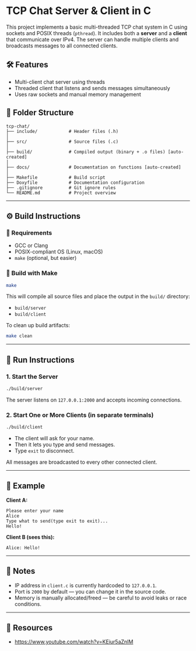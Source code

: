 # TCP Chat Server & Client in C

This project implements a basic multi-threaded TCP chat system in C using sockets and POSIX threads (`pthread`). It includes both a **server** and a **client** that communicate over IPv4. The server can handle multiple clients and broadcasts messages to all connected clients.

## 🛠 Features

- Multi-client chat server using threads
- Threaded client that listens and sends messages simultaneously
- Uses raw sockets and manual memory management

## 📁 Folder Structure

```
tcp-chat/
├── include/            # Header files (.h)
│
├── src/                # Source files (.c)
│
├── build/              # Compiled output (binary + .o files) [auto-created]
│
├── docs/               # Documentation on functions [auto-created]
│
├── Makefile            # Build script
├── Doxyfile            # Documentation configuration
├── .gitignore          # Git ignore rules
└── README.md           # Project overview
```

---

## ⚙️ Build Instructions

### 🧱 Requirements

- GCC or Clang
- POSIX-compliant OS (Linux, macOS)
- `make` (optional, but easier)

### 🔧 Build with Make

```bash
make
```

This will compile all source files and place the output in the `build/` directory:

- `build/server`
- `build/client`

To clean up build artifacts:

```bash
make clean
```

---

## 🧪 Run Instructions

### 1. Start the Server

```bash
./build/server
```

The server listens on `127.0.0.1:2000` and accepts incoming connections.

### 2. Start One or More Clients (in separate terminals)

```bash
./build/client
```

- The client will ask for your name.
- Then it lets you type and send messages.
- Type `exit` to disconnect.

All messages are broadcasted to every other connected client.

---

## 📝 Example

**Client A:**

```
Please enter your name
Alice
Type what to send(type exit to exit)...
Hello!
```

**Client B (sees this):**

```
Alice: Hello!
```

---

## 📌 Notes

- IP address in `client.c` is currently hardcoded to `127.0.0.1`.
- Port is `2000` by default — you can change it in the source code.
- Memory is manually allocated/freed — be careful to avoid leaks or race conditions.

---

## 🔗 Resources

- https://www.youtube.com/watch?v=KEiur5aZnIM

